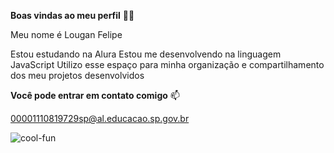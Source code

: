 **Boas vindas ao meu perfil** 💙💙

Meu nome é Lougan Felipe

Estou estudando na Alura
Estou me desenvolvendo na linguagem JavaScript
Utilizo esse espaço para minha organização e compartilhamento dos meu projetos desenvolvidos 

**Você pode entrar em contato comigo** 📫

00001110819729sp@al.educacao.sp.gov.br

![cool-fun](https://github.com/LouganFelipe/LouganFelipe/assets/168192905/b6b92c60-4342-4bd2-84ca-52d1efcbcd5c)
